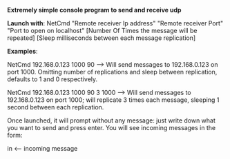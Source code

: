 <b>Extremely simple console program to send and receive udp</b>

<b>Launch with</b>:
NetCmd "Remote receiver Ip address" "Remote receiver Port" "Port to open on localhost" [Number Of Times the message will be repeated] [Sleep milliseconds between each message replication]

<b>Examples</b>:

NetCmd 192.168.0.123 1000 90 --> Will send messages to 192.168.0.123 on port 1000. Omitting number of replications and sleep between replication, defaults to 1 and 0 respectively.

NetCmd 192.168.0.123 1000 90 3 1000 --> Will send messages to 192.168.0.123 on port 1000; will replicate 3 times each message, sleeping 1 second between each replication.

Once launched, it will prompt without any message: just write down what you want to send and press enter.
You will see incoming messages in the form:

in <-- incoming message

